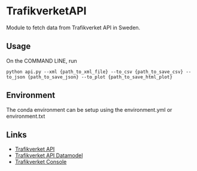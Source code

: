 # TrafikverketAPI
Module to fetch data from Trafikverket API in Sweden.

## Usage
On the COMMAND LINE, run
```
python api.py --xml {path_to_xml_file} --to_csv {path_to_save_csv} --to_json {path_to_save_json} --to_plot {path_to_save_html_plot}
```

## Environment
The conda environment can be setup using the environment.yml or environment.txt

## Links
- [Trafikverket API](https://api.trafikinfo.trafikverket.se/API)
- [Trafikverket API Datamodel](https://api.trafikinfo.trafikverket.se/API/Model)
- [Trafikverket Console](https://api.trafikinfo.trafikverket.se/Console)
